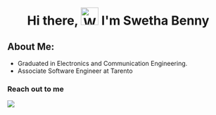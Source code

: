<h1 align="center"> Hi there, <img src="https://raw.githubusercontent.com/nixin72/nixin72/master/wave.gif" 
         alt="Waving hand animated gif"
         height="40"
         width="40" /> I'm Swetha Benny </h1>
         
  ## About Me:
- Graduated in Electronics and Communication Engineering.
- Associate Software Engineer at Tarento


### Reach out to me
<p align="left">

<a href="http://www.linkedin.com/in/swetha-benny" target="blank"><img align="center" src="https://skillicons.dev/icons?i=linkedin" /></a>
</p>
